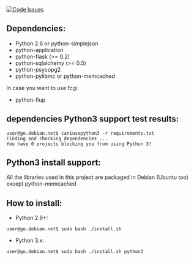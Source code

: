 [![Code Issues](https://www.quantifiedcode.com/api/v1/project/93a458066fab4194bcb717a0e0ce4ceb/badge.svg)](https://www.quantifiedcode.com/app/project/93a458066fab4194bcb717a0e0ce4ceb)

Dependencies:
-------------

* Python 2.6 or python-simplejson
* python-application
* python-flask (>= 0.2)
* python-sqlalchemy (>= 0.5)
* python-psycopg2
* python-pylibmc or python-memcached

In case you want to use fcgi:
* python-flup


dependencies Python3 support test results:
-------------
```
user@go.debian.net$ caniusepython3 -r requirements.txt
Finding and checking dependencies ...
You have 0 projects blocking you from using Python 3!
```

Python3 install support:
-------------
All the libraries used in this project are packaged in Debian (Ubuntu too) except python-memcached


How to install:
-------------
* Python 2.6+:
```
user@go.debian.net$ sudo bash ./install.sh
```

* Python 3.x:
```
user@go.debian.net$ sudo bash ./install.sh python3
```